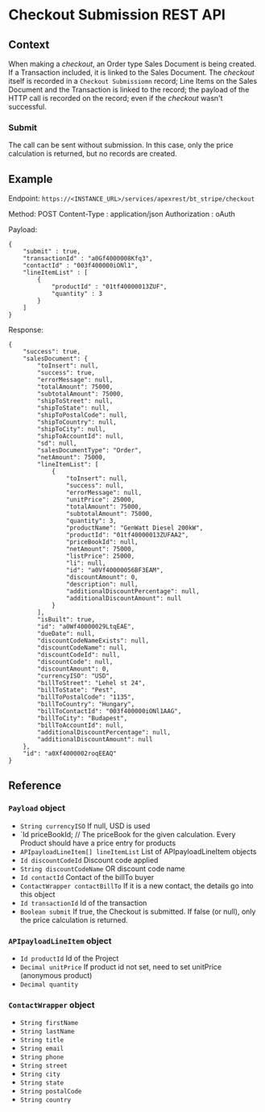 # Checkout Submission REST API

## Context

When making a _checkout_, an Order type Sales Document is being created. If a Transaction included, it is linked to the Sales Document.
The _checkout_ itself is recorded in a `Checkout Submissiomn` record; Line Items on the Sales Document and the Transaction is linked to the record;
the payload of the HTTP call is recorded on the record; even if the _checkout_ wasn't successful.

### Submit
The call can be sent without submission. In this case, only the price calculation is returned, but no records are created.

## Example

Endpoint: `https://<INSTANCE_URL>/services/apexrest/bt_stripe/checkout`

Method: POST
Content-Type : application/json
Authorization : oAuth

Payload:
```
{
	"submit" : true,
	"transactionId" : "a0Gf4000008Kfq3",
	"contactId" : "003f400000iONl1",
	"lineItemList" : [
		{
			"productId" : "01tf40000013ZUF",
			"quantity" : 3
		}
	]
}
```

Response:

```
{
    "success": true,
    "salesDocument": {
        "toInsert": null,
        "success": true,
        "errorMessage": null,
        "totalAmount": 75000,
        "subtotalAmount": 75000,
        "shipToStreet": null,
        "shipToState": null,
        "shipToPostalCode": null,
        "shipToCountry": null,
        "shipToCity": null,
        "shipToAccountId": null,
        "sd": null,
        "salesDocumentType": "Order",
        "netAmount": 75000,
        "lineItemList": [
            {
                "toInsert": null,
                "success": null,
                "errorMessage": null,
                "unitPrice": 25000,
                "totalAmount": 75000,
                "subtotalAmount": 75000,
                "quantity": 3,
                "productName": "GenWatt Diesel 200kW",
                "productId": "01tf40000013ZUFAA2",
                "priceBookId": null,
                "netAmount": 75000,
                "listPrice": 25000,
                "li": null,
                "id": "a0Vf40000056BF3EAM",
                "discountAmount": 0,
                "description": null,
                "additionalDiscountPercentage": null,
                "additionalDiscountAmount": null
            }
        ],
        "isBuilt": true,
        "id": "a0Wf40000029LtqEAE",
        "dueDate": null,
        "discountCodeNameExists": null,
        "discountCodeName": null,
        "discountCodeId": null,
        "discountCode": null,
        "discountAmount": 0,
        "currencyISO": "USD",
        "billToStreet": "Lehel st 24",
        "billToState": "Pest",
        "billToPostalCode": "1135",
        "billToCountry": "Hungary",
        "billToContactId": "003f400000iONl1AAG",
        "billToCity": "Budapest",
        "billToAccountId": null,
        "additionalDiscountPercentage": null,
        "additionalDiscountAmount": null
    },
    "id": "a0Xf4000002roqEEAQ"
}
```

## Reference

### `Payload` object

* `String currencyISO` If null, USD is used
* `Id priceBookId; // The priceBook for the given calculation. Every Product should have a price entry for products
* `APIpayloadLineItem[] lineItemList` List of APIpayloadLineItem objects 
* `Id discountCodeId` Discount code applied
* `String discountCodeName` OR discount code name
* `Id contactId` Contact of the billTo buyer
* `ContactWrapper contactBillTo` If it is a new contact, the details go into this object
* `Id transactionId` Id of the transaction
* `Boolean submit` If true, the Checkout is submitted. If false (or null), only the price calculation is returned.


### `APIpayloadLineItem` object

* `Id productId` Id of the Project
* `Decimal unitPrice` If product id not set, need to set unitPrice (anonymous product)
* `Decimal quantity`

### `ContactWrapper` object
* `String firstName`
* `String lastName`
* `String title`
* `String email`
* `String phone`
* `String street`
* `String city`
* `String state`
* `String postalCode`
* `String country`
